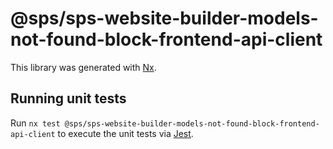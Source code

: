 # @sps/sps-website-builder-models-not-found-block-frontend-api-client

This library was generated with [Nx](https://nx.dev).

## Running unit tests

Run `nx test @sps/sps-website-builder-models-not-found-block-frontend-api-client` to execute the unit tests via [Jest](https://jestjs.io).
